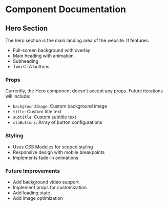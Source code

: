 # Component Documentation

## Hero Section
The hero section is the main landing area of the website. It features:
- Full-screen background with overlay
- Main heading with animation
- Subheading
- Two CTA buttons

### Props
Currently, the Hero component doesn't accept any props. Future iterations will include:
- `backgroundImage`: Custom background image
- `title`: Custom title text
- `subtitle`: Custom subtitle text
- `ctaButtons`: Array of button configurations

### Styling
- Uses CSS Modules for scoped styling
- Responsive design with mobile breakpoints
- Implements fade-in animations

### Future Improvements
- Add background video support
- Implement props for customization
- Add loading state
- Add image optimization